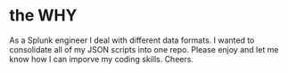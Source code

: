 # the WHY
As a Splunk engineer I deal with different data formats. I wanted to consolidate all of my JSON scripts into one repo.
Please enjoy and let me know how I can imporve my coding skills. Cheers. 

